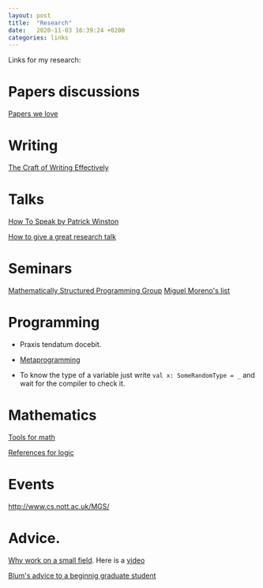 ```yaml
---
layout: post
title:  "Research"
date:   2020-11-03 16:39:24 +0200
categories: links
---
```


Links for my research:

# Papers discussions

[Papers we love][love]

[love]: https://www.youtube.com/c/PapersWeLove/

# Writing

[The Craft of Writing Effectively][mcenerney] 

# Talks

[How To Speak by Patrick Winston][winston]

[How to give a great research talk][peyton]

[krauss]: https://www21.in.tum.de/~krauss/papers/krauss-thesis.pdf
[kansas]: https://ku-fpg.github.io/software/kure/
[dubut]: https://group-mmm.org/~dubut/papers/master12.pdf
[dubut1]: https://arxiv.org/pdf/1511.00346.pdf
[aristote]: https://git.eleves.ens.fr/qaristote/m1-internship-report/uploads/3431548a277eb5fc297d8e7d93d1e3ce/aristote_quentin_m1_internship_report.pdf
[mcenerney]: https://www.youtube.com/watch?v=vtIzMaLkCaM
[winston]: https://www.youtube.com/watch?v=vtIzMaLkCaM
[peyton]: https://www.microsoft.com/en-us/research/academic-program/give-great-research-talk/

# Seminars

[Mathematically Structured Programming Group][mcbride]
[Miguel Moreno's list][moreno]

[mcbride]: http://msp.cis.strath.ac.uk/links.html
[moreno]: https://www.miguelmath.com/webminars.html


# Programming

- Praxis tendatum docebit. 

- [Metaprogramming][meta]

- To know the type of a variable just write `val x: SomeRandomType = _` and wait for the compiler to check it.

[meta]: https://infoscience.epfl.ch/record/232427?ln=fr

# Mathematics

[Tools for math][math]

[math]: https://mathoverflow.net/questions/2147/most-helpful-math-resources-on-the-web

[References for logic][logic]

[logic]: https://www.logicmatters.net/

# Events

http://www.cs.nott.ac.uk/MGS/

# Advice. 

[Why work on a small field][jeff]. Here is a [video][small]

[jeff]: http://jeffe.cs.illinois.edu/
[small]: https://www.youtube.com/watch?v=c0bsKc4tiuY

[Blum's advice to a beginnig graduate student][blum]

[blum]: https://www.cs.cmu.edu/~mblum/research/pdf/grad.html